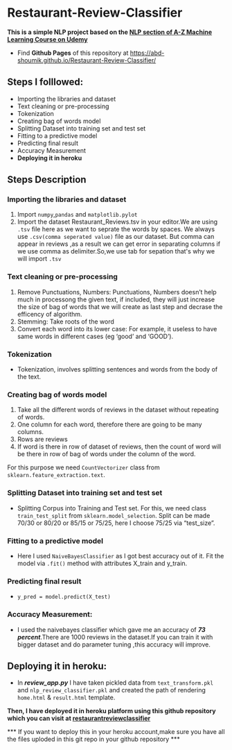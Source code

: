 # Restaurant-Review-Classifier

**This is a simple NLP project based on the
[NLP section of A-Z Machine Learning Course on Udemy](https://www.udemy.com/course/machinelearning/learn)**
- Find **Github Pages** of this repository at https://abd-shoumik.github.io/Restaurant-Review-Classifier/

## Steps I folllowed:
* Importing the libraries and dataset
* Text cleaning or pre-processing
* Tokenization
* Creating bag of words model
* Splitting Dataset into training set and test set
* Fitting to a predictive model
* Predicting final result
* Accuracy Measurement
* **Deploying it in heroku**

## Steps Description

### **Importing the libraries and dataset**
1. Import `numpy`,`pandas` and `matplotlib.pylot`
2. Import the dataset Restaurant_Reviews.tsv in your editor.We  are using `.tsv` file here as we want to seprate the words by spaces. We always use `.csv(comma seperated value)` file as our dataset. But comma can appear in reviews ,as a result we can get error in separating columns if we use comma as delimiter.So,we use tab for sepation that's why we will import `.tsv`
 
### **Text cleaning or pre-processing**
 1. Remove Punctuations, Numbers: Punctuations, Numbers doesn’t help much in processong the given text, if included, they   will    just increase the size of bag of words that we will create as last step and decrase the efficency of algorithm.
 2. Stemming: Take roots of the word
 3. Convert each word into its lower case: For example, it useless to have same words in different cases (eg ‘good’ and ‘GOOD’).

### **Tokenization**
 * Tokenization, involves splitting sentences and words from the body of the text.
 
### **Creating bag of words model** 
 1. Take all the different words of reviews in the dataset without repeating of words.
 2. One column for each word, therefore there are going to be many columns.
 3. Rows are reviews
 4. If word is there in row of dataset of reviews, then the count of word will be there in row of bag of words under the     column of the word.

 For this purpose we need `CountVectorizer` class from `sklearn.feature_extraction.text`.

### **Splitting Dataset into training set and test set**
* Splitting Corpus into Training and Test set. For this, we need class `train_test_split` from `sklearn.model_selection`. Split can be made 70/30 or 80/20 or 85/15 or 75/25, here I choose 75/25 via “test_size”.
 
### **Fitting to a predictive model**
  * Here I used `NaiveBayesClassifier` as I got best accuracy out of it.
  Fit the model via `.fit()` method with attributes X_train and y_train.

### **Predicting final result**
 - `y_pred = model.predict(X_test)` 

### **Accuracy Measurement:**
* I used the naivebayes classifier which gave me an accuracy of **_73 percent_**.There are 1000 reviews in the dataset.If you can train it  with bigger dataset and do parameter tuning ,this accuracy will improve.

## **Deploying it in heroku:**
 * In **_review_app.py_** I have taken pickled data from `text_transform.pkl` and `nlp_review_classifier.pkl` 
and created the path of rendering `home.html` & `result.html` template.

**Then, I have deployed it in heroku platform using this github repository which you can visit at
[restaurantreviewclassifier](https://restaurantreviewclassifier.herokuapp.com/)**

*** If you want to deploy this in your heroku account,make sure you have all the files uploded in this git repo in your
github repository ***




 
 
 

